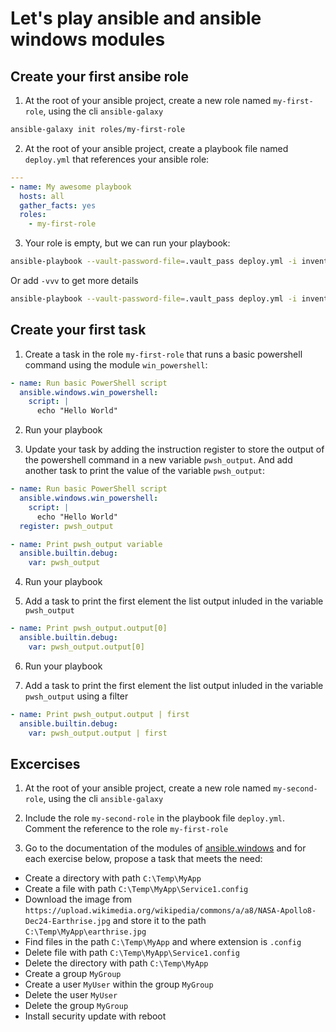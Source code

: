 # Let's play ansible and ansible windows modules

## Create your first ansibe role

1) At the root of your ansible project, create a new role named `my-first-role`, using the cli `ansible-galaxy`

```bash
ansible-galaxy init roles/my-first-role
```

2) At the root of your ansible project, create a playbook file named `deploy.yml` that references your ansible role:

```yml
---
- name: My awesome playbook
  hosts: all
  gather_facts: yes
  roles:
    - my-first-role
```

3) Your role is empty, but we can run your playbook:

```bash
ansible-playbook --vault-password-file=.vault_pass deploy.yml -i inventories/dev
```
Or add `-vvv` to get more details

```bash
ansible-playbook --vault-password-file=.vault_pass deploy.yml -i inventories/dev -vvv
```

## Create your first task

1) Create a task in the role `my-first-role` that runs a basic powershell command using the module `win_powershell`:

```yml
- name: Run basic PowerShell script
  ansible.windows.win_powershell:
    script: |
      echo "Hello World"
```

2) Run your playbook

3) Update your task by adding the instruction register to store the output of the powershell command in a new variable `pwsh_output`. And add another task to print the value of the variable `pwsh_output`:

```yml
- name: Run basic PowerShell script
  ansible.windows.win_powershell:
    script: |
      echo "Hello World"
  register: pwsh_output

- name: Print pwsh_output variable
  ansible.builtin.debug:
    var: pwsh_output
```

4) Run your playbook

5) Add a task to print the first element the list output inluded in the variable `pwsh_output`

```yml
- name: Print pwsh_output.output[0]
  ansible.builtin.debug:
    var: pwsh_output.output[0]
```

6) Run your playbook

7) Add a task to print the first element the list output inluded in the variable `pwsh_output` using a filter

```yml
- name: Print pwsh_output.output | first
  ansible.builtin.debug:
    var: pwsh_output.output | first
```

## Excercises

1) At the root of your ansible project, create a new role named `my-second-role`, using the cli `ansible-galaxy`

2) Include the role `my-second-role` in the playbook file `deploy.yml`. Comment the reference to the role `my-first-role`

3) Go to the documentation of the modules of [ansible.windows](https://docs.ansible.com/ansible/latest/collections/ansible/windows) and for each exercise below, propose a task that meets the need:

- Create a directory with path `C:\Temp\MyApp`
- Create a file with path `C:\Temp\MyApp\Service1.config`
- Download the image from `https://upload.wikimedia.org/wikipedia/commons/a/a8/NASA-Apollo8-Dec24-Earthrise.jpg` and store it to the path `C:\Temp\MyApp\earthrise.jpg`
- Find files in the path `C:\Temp\MyApp` and where extension is `.config`
- Delete file with path `C:\Temp\MyApp\Service1.config`
- Delete the directory with path `C:\Temp\MyApp`
- Create a group `MyGroup`
- Create a user `MyUser` within the group `MyGroup`
- Delete the user `MyUser`
- Delete the group `MyGroup`
- Install security update with reboot

